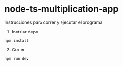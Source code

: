 # node-ts-multiplication-app

Instrucciones para correr y ejecutar el programa

1. Instalar deps

``````
npm install
``````

2. Correr

``````
npm run dev
``````